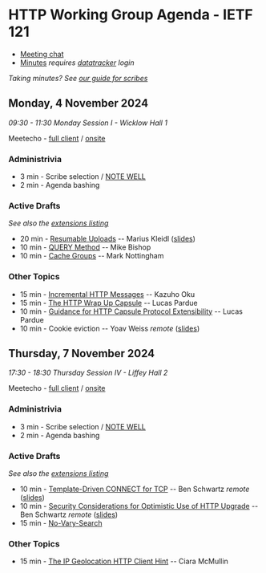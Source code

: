 # HTTP Working Group Agenda - IETF 121

* [Meeting chat](https://zulip.ietf.org/#narrow/stream/httpbis)
* [Minutes](https://notes.ietf.org/notes-ietf-121-httpbis) _requires [datatracker](https://datatracker.ietf.org) login_

*Taking minutes? See [our guide for scribes](https://github.com/httpwg/wiki/wiki/TakingMinutes)*

## Monday, 4 November 2024

_09:30 - 11:30	Monday Session I - Wicklow Hall 1_

Meetecho - [full client](https://meetings.conf.meetecho.com/ietf121/?session=33411) / [onsite](https://meetings.conf.meetecho.com/onsite121/?session=33411)

### Administrivia

*  3 min - Scribe selection / [NOTE WELL](https://www.ietf.org/about/note-well/)
*  2 min - Agenda bashing

### Active Drafts

_See also the [extensions listing](https://httpwg.org/http-extensions/)_

* 20 min - [Resumable Uploads](https://datatracker.ietf.org/doc/draft-ietf-httpbis-resumable-upload) -- Marius Kleidl ([slides](resumable_uploads.pdf))
* 10 min - [QUERY Method](https://datatracker.ietf.org/doc/draft-ietf-httpbis-safe-method-w-body) -- Mike Bishop
* 10 min - [Cache Groups](https://datatracker.ietf.org/doc/draft-ietf-httpbis-cache-groups/) -- Mark Nottingham

### Other Topics

* 15 min - [Incremental HTTP Messages](https://datatracker.ietf.org/doc/draft-kazuho-httpbis-incremental-http/) -- Kazuho Oku
* 15 min - [The HTTP Wrap Up Capsule](https://datatracker.ietf.org/doc/draft-schinazi-httpbis-wrap-up/) -- Lucas Pardue
* 10 min - [Guidance for HTTP Capsule Protocol Extensibility](https://datatracker.ietf.org/doc/draft-pardue-capsule-ext-guidance/) -- Lucas Pardue
* 10 min - Cookie eviction -- Yoav Weiss _remote_ ([slides](delete-cookie.pdf))

## Thursday, 7 November 2024

_17:30 - 18:30	Thursday Session IV - Liffey Hall 2_

Meetecho - [full client](https://meetings.conf.meetecho.com/ietf121/?session=33412) / [onsite](https://meetings.conf.meetecho.com/onsite121/?session=33412)

### Administrivia

*  3 min - Scribe selection / [NOTE WELL](https://www.ietf.org/about/note-well/)
*  2 min - Agenda bashing

### Active Drafts

_See also the [extensions listing](https://httpwg.org/http-extensions/)_

* 10 min - [Template-Driven CONNECT for TCP](https://datatracker.ietf.org/doc/draft-ietf-httpbis-connect-tcp/) -- Ben Schwartz _remote_ ([slides](template-driven-connect.pdf))
* 10 min - [Security Considerations for Optimistic Use of HTTP Upgrade](https://datatracker.ietf.org/doc/draft-ietf-httpbis-optimistic-upgrade/) -- Ben Schwartz _remote_ ([slides](optimistic.pdf))
* 15 min - [No-Vary-Search](https://datatracker.ietf.org/doc/draft-ietf-httpbis-no-vary-search/)

### Other Topics

* 15 min - [The IP Geolocation HTTP Client Hint](https://datatracker.ietf.org/doc/draft-pauly-httpbis-geoip-hint/) -- Ciara McMullin